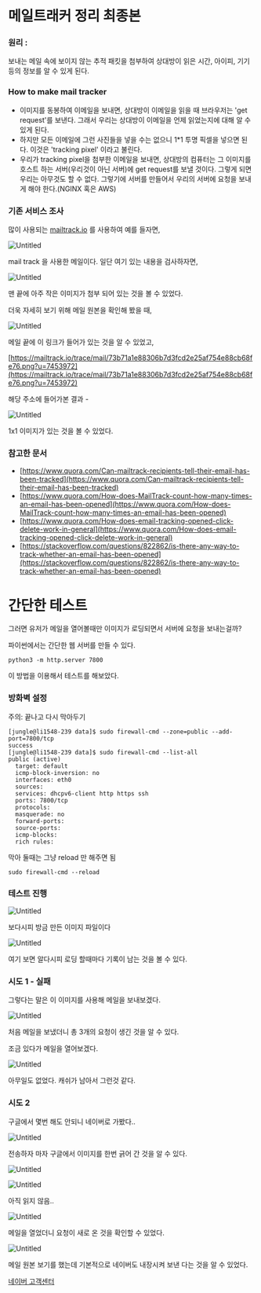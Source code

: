 # 메일트래커 정리 최종본 

### 원리  :
보내는 메일 속에 보이지 않는 추적 패킷을 첨부하여 상대방이 읽은 시간, 아이피, 기기 등의 정보를 알 수 있게 된다.


### How to make mail tracker
- 이미지를 동봉하여 이메일을 보내면, 상대방이 이메일을 읽을 때 브라우저는 'get request'를 보낸다. 그래서 우리는 상대방이 이메일을 언제 읽었는지에 대해 알 수 있게 된다.
- 하지만 모든 이메일에 그런 사진들을 넣을 수는 없으니 1*1 투명 픽셀을 넣으면 된다. 이것은 'tracking pixel' 이라고 불린다.       
- 우리가 tracking pixel을 첨부한 이메일을 보내면, 상대방의 컴퓨터는 그 이미지를 호스트 하는 서버(우리것이 아닌 서버)에 get request를 보낼 것이다. 그렇게 되면 우리는 아무것도 할 수 없다. 그렇기에 서버를 만들어서 우리의 서버에 요청을 보내 게 해야 한다.(NGINX 혹은 AWS)

### 기존 서비스 조사

많이 사용되는 [mailtrack.io](http://mailtrack.io) 를 사용하여 예를 들자면,

![Untitled](pic/Untitled.png)

mail track 을 사용한 메일이다. 일단 여기 있는 내용을 검사하자면,

![Untitled](pic/Untitled%201.png)

맨 끝에 아주 작은 이미지가 첨부 되어 있는 것을 볼 수 있었다.

더욱 자세히 보기 위해 메일 원본을 확인해 봤을 때,

![Untitled](pic/Untitled%202.png)

메일 끝에 이 링크가 들어가 있는 것을 알 수 있었고,

[https://mailtrack.io/trace/mail/73b71a1e88306b7d3fcd2e25af754e88cb68fe76.png?u=7453972](https://mailtrack.io/trace/mail/73b71a1e88306b7d3fcd2e25af754e88cb68fe76.png?u=7453972)

해당 주소에 들어가본 결과 -

![Untitled](pic/Untitled%203.png)

1x1 이미지가 있는 것을 볼 수 있었다.

### 참고한 문서

- [https://www.quora.com/Can-mailtrack-recipients-tell-their-email-has-been-tracked](https://www.quora.com/Can-mailtrack-recipients-tell-their-email-has-been-tracked)
- [https://www.quora.com/How-does-MailTrack-count-how-many-times-an-email-has-been-opened](https://www.quora.com/How-does-MailTrack-count-how-many-times-an-email-has-been-opened)
- [https://www.quora.com/How-does-email-tracking-opened-click-delete-work-in-general](https://www.quora.com/How-does-email-tracking-opened-click-delete-work-in-general)
- [https://stackoverflow.com/questions/822862/is-there-any-way-to-track-whether-an-email-has-been-opened](https://stackoverflow.com/questions/822862/is-there-any-way-to-track-whether-an-email-has-been-opened)

# 간단한 테스트

그러면 유저가 메일을 열어볼때만 이미지가 로딩되면서 서버에 요청을 보내는걸까?

파이썬에서는 간단한 웹 서버를 만들 수 있다.

```
python3 -m http.server 7800
```

이 방법을 이용해서 테스트를 해보았다.

### 방화벽 설정

주의: 끝나고 다시 막아두기

```
[jungle@li1548-239 data]$ sudo firewall-cmd --zone=public --add-port=7800/tcp
success
[jungle@li1548-239 data]$ sudo firewall-cmd --list-all
public (active)
  target: default
  icmp-block-inversion: no
  interfaces: eth0
  sources:
  services: dhcpv6-client http https ssh
  ports: 7800/tcp
  protocols:
  masquerade: no
  forward-ports:
  source-ports:
  icmp-blocks:
  rich rules:
```

막아 둘때는 그냥 reload 만 해주면 됨

```
sudo firewall-cmd --reload
```

### 테스트 진행

![Untitled](pic/Untitled%204.png)

보다시피 방금 만든 이미지 파일이다

![Untitled](pic/Untitled%205.png)

여기 보면 알다시피 로딩 할때마다 기록이 남는 것을 볼 수 있다.

### 시도 1 - 실패

그렇다는 말은 이 이미지를 사용해 메일을 보내보겠다.

![Untitled](pic/Untitled%206.png)

처음 메일을 보냈더니 총 3개의 요청이 생긴 것을 알 수 있다.

조금 있다가 메일을 열어보겠다.

![Untitled](pic/Untitled%207.png)

아무일도 없었다. 캐쉬가 남아서 그런것 같다.

### 시도 2

구글에서 몇번 해도 안되니 네이버로 가봤다..

![Untitled](pic/Untitled%208.png)

전송하자 마자 구글에서 이미지를 한번 긁어 간 것을 알 수 있다.

![Untitled](pic/Untitled%209.png)

![Untitled](pic/Untitled%2010.png)

아직 읽지 않음..

![Untitled](pic/Untitled%2011.png)

메일을 열었더니 요청이 새로 온 것을 확인할 수 있었다.

![Untitled](pic/Untitled%2012.png)

메일 원본 보기를 했는데 기본적으로 네이버도 내장시켜 보낸 다는 것을 알 수 있었다.

[네이버 고객센터](https://help.naver.com/support/contents/contents.help?serviceNo=2342&categoryNo=18917&lang=ko)
